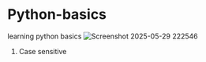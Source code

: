 # Python-basics
learning python basics
![Screenshot 2025-05-29 222546](https://github.com/user-attachments/assets/30682368-288c-41a6-9d44-c6a459ce8c59)

1) Case sensitive
   


